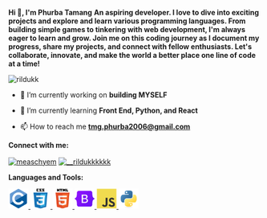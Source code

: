 <strong>Hi 👋, I'm Phurba Tamang</strong>
<strong>An aspiring developer. I love to dive into exciting projects and explore and learn various programming languages. From building simple games to tinkering with web development, I'm always eager to learn and grow. Join me on this coding journey as I document my progress, share my projects, and connect with fellow enthusiasts. Let's collaborate, innovate, and make the world a better place one line of code at a time!</strong>

<p align="left"> <img src="https://komarev.com/ghpvc/?username=rildukk&label=Profile%20views&color=0e75b6&style=flat" alt="rildukk" /> </p>

- 🔭 I’m currently working on **building MYSELF**

- 🌱 I’m currently learning **Front End, Python, and React**

- 📫 How to reach me **tmg.phurba2006@gmail.com**

<strong>Connect with me:</strong>
<p align="left">
<a href="https://twitter.com/measchyem" target="blank"><img align="center" src="https://raw.githubusercontent.com/rahuldkjain/github-profile-readme-generator/master/src/images/icons/Social/twitter.svg" alt="measchyem" height="30" width="40" /></a>
<a href="https://instagram.com/__rildukkkkkk" target="blank"><img align="center" src="https://raw.githubusercontent.com/rahuldkjain/github-profile-readme-generator/master/src/images/icons/Social/instagram.svg" alt="__rildukkkkkk" height="30" width="40" /></a>
</p>

<strong>Languages and Tools:</strong>
<p align="left"> <a href="https://www.cprogramming.com/" target="_blank" rel="noreferrer"> <img src="https://raw.githubusercontent.com/devicons/devicon/master/icons/c/c-original.svg" alt="c" width="40" height="40"/> </a> <a href="https://www.w3schools.com/css/" target="_blank" rel="noreferrer"> <img src="https://raw.githubusercontent.com/devicons/devicon/master/icons/css3/css3-original-wordmark.svg" alt="css3" width="40" height="40"/> </a> <a href="https://www.w3.org/html/" target="_blank" rel="noreferrer"> <img src="https://raw.githubusercontent.com/devicons/devicon/master/icons/html5/html5-original-wordmark.svg" alt="html5" width="40" height="40"/> </a> <a href="https://getbootstrap.com/" target="_blank" rel="noreferrer"> <img src="https://raw.githubusercontent.com/devicons/devicon/master/icons/bootstrap/bootstrap-original.svg" alt="python" width="40" height="40"/> </a> <a href="https://developer.mozilla.org/en-US/docs/Web/JavaScript" target="_blank" rel="noreferrer"> <img src="https://raw.githubusercontent.com/devicons/devicon/master/icons/javascript/javascript-original.svg" alt="javascript" width="40" height="40"/> </a> <a href="https://www.python.org" target="_blank" rel="noreferrer"> <img src="https://raw.githubusercontent.com/devicons/devicon/master/icons/python/python-original.svg" alt="python" width="40" height="40"/> </a> </p>
